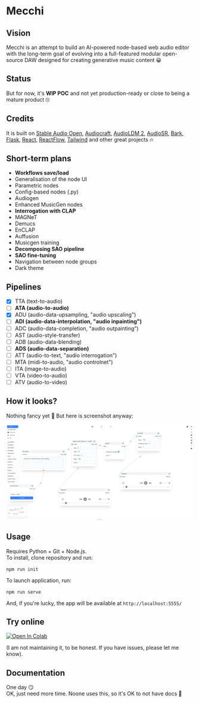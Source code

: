 # Mecchi

## Vision

Mecchi is an attempt to build an AI-powered node-based web audio editor with the long-term goal of evolving into a full-featured modular open-source DAW designed for creating generative music content 😀

## Status

But for now, it's <b>WIP POC</b> and not yet production-ready or close to being a mature product 🙄

## Credits 

It is built on [Stable Audio Open](https://huggingface.co/stabilityai/stable-audio-open-1.0), [Audiocraft](https://github.com/facebookresearch/audiocraft), [AudioLDM 2](https://github.com/haoheliu/AudioLDM2), [AudioSR](https://github.com/haoheliu/versatile_audio_super_resolution), [Bark](https://github.com/suno-ai/bark), [Flask](https://github.com/pallets/flask), [React](https://github.com/facebook/react), [ReactFlow](https://github.com/wbkd/react-flow), [Tailwind](https://github.com/tailwindlabs/tailwindcss) and other great projects 🔥

## Short-term plans

* <b>Workflows save/load</b>
* Generalisation of the node UI
* Parametric nodes
* Config-based nodes (.py) 
* Audiogen
* Enhanced MusicGen nodes
* <b>Interrogation with CLAP</b>
* MAGNeT
* Demucs
* EnCLAP
* Auffusion
* Musicgen training
* <b>Decomposing SAO pipeline</b>
* <b>SAO fine-tuning</b>
* Navigation between node groups
* Dark theme

## Pipelines

- [x] TTA (text-to-audio)  
- [ ] <b>ATA (audio-to-audio)</b>  
- [x] ADU (audio-data-upsampling, "audio upscaling")  
- [ ] <b>ADI (audio-data-interpolation, "audio inpainting")</b>  
- [ ] ADC (audio-data-completion, "audio outpainting")  
- [ ] AST (audio-style-transfer)   
- [ ] ADB (audio-data-blending)  
- [ ] <b>ADS (audio-data-separation)</b>  
- [ ] ATT (audio-to-text, "audio interrogation")  
- [ ] MTA (midi-to-audio, "audio controlnet")  
- [ ] ITA (image-to-audio)  
- [ ] VTA (video-to-audio)  
- [ ] ATV (audio-to-video)  

## How it looks? 

Nothing fancy yet 🐥 But here is screenshot anyway:

![img](/screenshots/mecchi.png)

## Usage

Requires Python + Git + Node.js.  
To install, clone repository and run:
```
npm run init
```
To launch application, run:
```
npm run serve
```

And, if you're lucky, the app will be available at `http://localhost:5555/`

## Try online 

[![Open In Colab](https://colab.research.google.com/assets/colab-badge.svg)](https://colab.research.google.com/drive/1_hg2a_hwtsEEreQN7EQEKX4GWj5zBvZt)
<br>

(I am not maintaining it, to be honest. If you have issues, please let me know).

## Documentation

One day 😏  
OK, just need more time. Noone uses this, so it's OK to not have docs 🙂